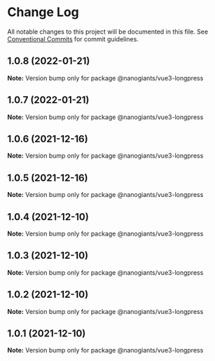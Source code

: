 # Change Log

All notable changes to this project will be documented in this file.
See [Conventional Commits](https://conventionalcommits.org) for commit guidelines.

## 1.0.8 (2022-01-21)

**Note:** Version bump only for package @nanogiants/vue3-longpress





## 1.0.7 (2022-01-21)

**Note:** Version bump only for package @nanogiants/vue3-longpress





## 1.0.6 (2021-12-16)

**Note:** Version bump only for package @nanogiants/vue3-longpress





## 1.0.5 (2021-12-16)

**Note:** Version bump only for package @nanogiants/vue3-longpress





## 1.0.4 (2021-12-10)

**Note:** Version bump only for package @nanogiants/vue3-longpress





## 1.0.3 (2021-12-10)

**Note:** Version bump only for package @nanogiants/vue3-longpress





## 1.0.2 (2021-12-10)

**Note:** Version bump only for package @nanogiants/vue3-longpress





## 1.0.1 (2021-12-10)

**Note:** Version bump only for package @nanogiants/vue3-longpress

